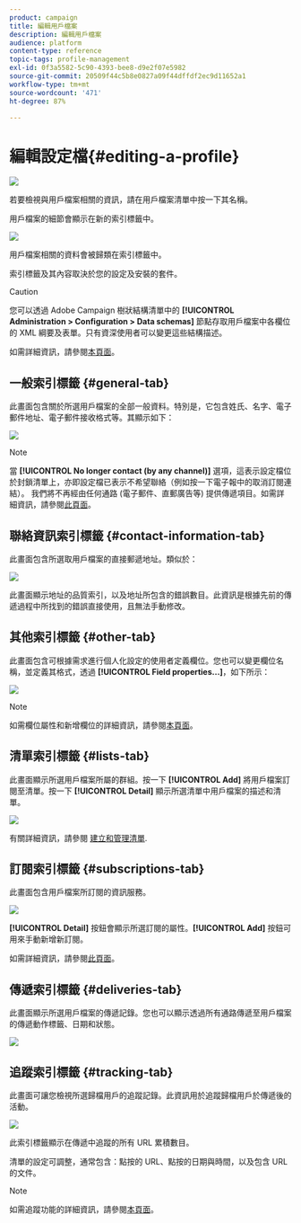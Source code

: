 ```yaml
---
product: campaign
title: 編輯用戶檔案
description: 編輯用戶檔案
audience: platform
content-type: reference
topic-tags: profile-management
exl-id: 0f3a5582-5c90-4393-bee8-d9e2f07e5982
source-git-commit: 20509f44c5b8e0827a09f44dffdf2ec9d11652a1
workflow-type: tm+mt
source-wordcount: '471'
ht-degree: 87%

---
```


# 編輯設定檔{#editing-a-profile}

![](../../assets/common.svg)

若要檢視與用戶檔案相關的資訊，請在用戶檔案清單中按一下其名稱。

用戶檔案的細節會顯示在新的索引標籤中。

![](assets/s_user_recipient_edit.png)

用戶檔案相關的資料會被歸類在索引標籤中。

索引標籤及其內容取決於您的設定及安裝的套件。

>[!CAUTION]
>
>您可以透過 Adobe Campaign 樹狀結構清單中的 **[!UICONTROL Administration > Configuration > Data schemas]** 節點存取用戶檔案中各欄位的 XML 綱要及表單。只有資深使用者可以變更這些結構描述。
>
>如需詳細資訊，請參閱[本頁面](../../configuration/using/about-schema-edition.md)。

## 一般索引標籤 {#general-tab}

此畫面包含關於所選用戶檔案的全部一般資料。特別是，它包含姓氏、名字、電子郵件地址、電子郵件接收格式等。其顯示如下：

![](assets/s_ncs_user_profile_general_tab.png)

>[!NOTE]
>
>當 **[!UICONTROL No longer contact (by any channel)]** 選項，這表示設定檔位於封鎖清單上，亦即設定檔已表示不希望聯絡（例如按一下電子報中的取消訂閱連結）。 我們將不再經由任何通路 (電子郵件、直郵廣告等) 提供傳遞項目。如需詳細資訊，請參閱[此頁面](../../delivery/using/understanding-quarantine-management.md)。

## 聯絡資訊索引標籤 {#contact-information-tab}

此畫面包含所選取用戶檔案的直接郵遞地址。類似於：

![](assets/s_ncs_user_profile_details_tab.png)

此畫面顯示地址的品質索引，以及地址所包含的錯誤數目。此資訊是根據先前的傳遞過程中所找到的錯誤直接使用，且無法手動修改。

## 其他索引標籤 {#other-tab}

此畫面包含可根據需求進行個人化設定的使用者定義欄位。您也可以變更欄位名稱，並定義其格式，透過 **[!UICONTROL Field properties...]**，如下所示：

![](assets/s_ncs_user_profile_others_tab.png)

>[!NOTE]
>
>如需欄位屬性和新增欄位的詳細資訊，請參閱[本頁面](../../configuration/using/new-field-wizard.md)。

## 清單索引標籤 {#lists-tab}

此畫面顯示所選用戶檔案所屬的群組。按一下 **[!UICONTROL Add]** 將用戶檔案訂閱至清單。按一下 **[!UICONTROL Detail]** 顯示所選清單中用戶檔案的描述和清單。

![](assets/s_ncs_user_profile_groups_tab_details.png)

有關詳細資訊，請參閱 [建立和管理清單](../../platform/using/creating-and-managing-lists.md).

## 訂閱索引標籤 {#subscriptions-tab}

此畫面包含用戶檔案所訂閱的資訊服務。

![](assets/s_ncs_user_profile_subscript_tab_details.png)

**[!UICONTROL Detail]** 按鈕會顯示所選訂閱的屬性。**[!UICONTROL Add]** 按鈕可用來手動新增新訂閱。

如需詳細資訊，請參閱[此頁面](../../delivery/using/managing-subscriptions.md)。

## 傳遞索引標籤 {#deliveries-tab}

此畫面顯示所選用戶檔案的傳遞記錄。您也可以顯示透過所有通路傳遞至用戶檔案的傳遞動作標籤、日期和狀態。

![](assets/s_ncs_user_profile_delivery_tab.png)

## 追蹤索引標籤 {#tracking-tab}

此畫面可讓您檢視所選歸檔用戶的追蹤記錄。此資訊用於追蹤歸檔用戶於傳遞後的活動。

![](assets/s_ncs_user_profile_tracking_tab.png)

此索引標籤顯示在傳遞中追蹤的所有 URL 累積數目。

清單的設定可調整，通常包含：點按的 URL、點按的日期與時間，以及包含 URL 的文件。

>[!NOTE]
>
>如需追蹤功能的詳細資訊，請參閱[本頁面](../../delivery/using/delivery-dashboard.md)。
